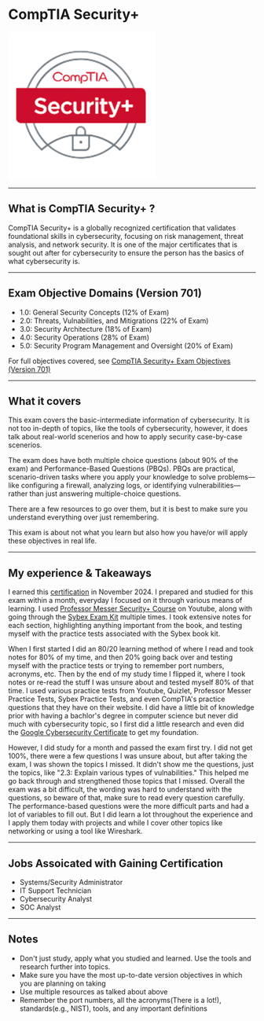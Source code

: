 # CompTIA Security+

![CompTIA Security+ Logo](../../13-Personal/Images/12-300x300.png)

---

## What is CompTIA Security+ ?

CompTIA Security+ is a globally recognized certification that validates foundational skills in cybersecurity, focusing on risk management, threat analysis, and network security. 
It is one of the major certificates that is sought out after for cybersecurity to ensure the person has the basics of what cybersecurity is. 

---

## Exam Objective Domains (Version 701)

- 1.0: General Security Concepts                    (12% of Exam)
- 2.0: Threats, Vulnabilities, and Mitigrations     (22% of Exam)
- 3.0: Security Architecture                        (18% of Exam)
- 4.0: Security Operations                          (28% of Exam)
- 5.0: Security Program Management and Oversight    (20% of Exam)

For full objectives covered, see [CompTIA Security+ Exam Objectives (Version 701)](https://www.comptia.org/en-us/certifications/security/)

---

## What it covers

This exam covers the basic-intermediate information of cybersecurity. It is not too in-depth of topics, like the tools of cybersecurity, however, it does talk about real-world scenerios and how to apply security case-by-case scenerios.

The exam does have both multiple choice questions (about 90% of the exam) and Performance-Based Questions (PBQs). PBQs are practical, scenario-driven tasks where you apply your knowledge to solve problems—like configuring a firewall, analyzing logs, or identifying vulnerabilities—rather than just answering multiple-choice questions.

There are a few resources to go over them, but it is best to make sure you understand everything over just remembering.

This exam is about not what you learn but also how you have/or will apply these objectives in real life.

---

## My experience & Takeaways

I earned this [certification](https://www.certmetrics.com/comptia/public/verification.aspx?code=3T722F97KRK0VY38) in November 2024. I prepared and studied for this exam within a month, everyday I focused on it through various means of learning. I used [Professor Messer Security+ Course](https://www.professormesser.com/) on Youtube, along with going through the [Sybex Exam  Kit](http://amazon.com/CompTIA-Security-Certification-Kit-SY0-701/dp/1394211449/ref=pd_lpo_d_sccl_1/143-2992479-5473741?pd_rd_w=qH5BX&content-id=amzn1.sym.4c8c52db-06f8-4e42-8e56-912796f2ea6c&pf_rd_p=4c8c52db-06f8-4e42-8e56-912796f2ea6c&pf_rd_r=3DZ8H5K0M260749A5150&pd_rd_wg=sHinS&pd_rd_r=db930380-6bc2-4755-8948-da219385a4a1&pd_rd_i=1394211449&psc=1) multiple times. I took extensive notes for each section, highlighting anything important from the book, and testing myself with the practice tests associated with the Sybex book kit. 

When I first started I did an 80/20 learning method of where I read and took notes for 80% of my time, and then 20% going back over and testing myself with the practice tests or trying to remember port  numbers, acronyms, etc. Then by the end of my study time I flipped it, where I took notes or re-read the stuff I was unsure about and tested myself 80% of that time. I used various practice tests from Youtube, Quizlet, Professor Messer Practice Tests, Sybex Practice Tests, and even CompTIA's practice questions that they have on their website. I did have a little bit of knowledge prior with having a bachlor's degree in computer science but never did much with cybersecurity topic, so I first did a little research and even did the [Google Cybersecurity Certificate](https://grow.google/enroll-certificates/cybersecurity-mid/?gad_campaignid=22435284945&gwg_campaign_id=22435284945) to get my foundation. 

However, I did study for a month and passed the exam first try. I did not get 100%, there were a few questions I was unsure about, but after taking the exam, I was shown the topics I missed. It didn't show me the questions, just the topics, like "2.3: Explain various types of vulnabilities." This helped me go back through and strengthened those topics that I missed. Overall the exam was a bit difficult, the wording was hard to understand with the questions, so beware of that, make sure to read every question carefully. The performance-based questions were the more difficult parts and had a lot of variables to fill out. But I did learn a lot throughout the experience and I apply them today with projects and while I cover other topics like networking or using a tool like Wireshark. 

---

## Jobs Assoicated with Gaining Certification

- Systems/Security Administrator
- IT Support Technician
- Cybersecurity Analyst
- SOC Analyst

---

## Notes

- Don't just study, apply what you studied and learned. Use the tools and research further into topics. 
- Make sure you have the most up-to-date version objectives in which you are planning on taking
- Use multiple resources as talked about above 
- Remember the port numbers, all the acronyms(There is a lot!), standards(e.g., NIST), tools, and any important definitions